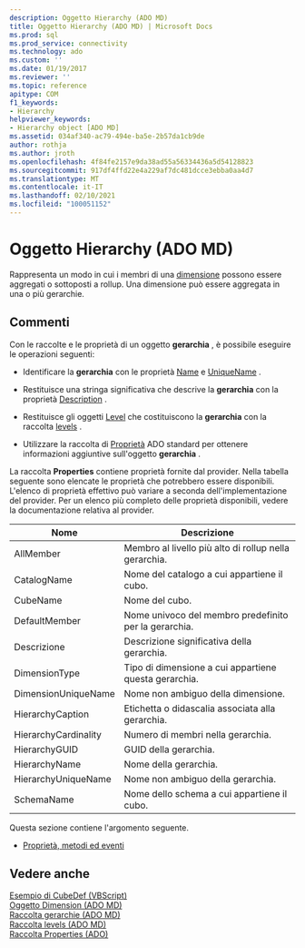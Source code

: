 ```yaml
---
description: Oggetto Hierarchy (ADO MD)
title: Oggetto Hierarchy (ADO MD) | Microsoft Docs
ms.prod: sql
ms.prod_service: connectivity
ms.technology: ado
ms.custom: ''
ms.date: 01/19/2017
ms.reviewer: ''
ms.topic: reference
apitype: COM
f1_keywords:
- Hierarchy
helpviewer_keywords:
- Hierarchy object [ADO MD]
ms.assetid: 034af340-ac79-494e-ba5e-2b57da1cb9de
author: rothja
ms.author: jroth
ms.openlocfilehash: 4f84fe2157e9da38ad55a56334436a5d54128823
ms.sourcegitcommit: 917df4ffd22e4a229af7dc481dcce3ebba0aa4d7
ms.translationtype: MT
ms.contentlocale: it-IT
ms.lasthandoff: 02/10/2021
ms.locfileid: "100051152"
---
```

# <a name="hierarchy-object-ado-md"></a>Oggetto Hierarchy (ADO MD)
Rappresenta un modo in cui i membri di una [dimensione](./dimension-object-ado-md.md) possono essere aggregati o sottoposti a rollup. Una dimensione può essere aggregata in una o più gerarchie.  
  
## <a name="remarks"></a>Commenti  
 Con le raccolte e le proprietà di un oggetto **gerarchia** , è possibile eseguire le operazioni seguenti:  
  
-   Identificare la **gerarchia** con le proprietà [Name](./name-property-ado-md.md) e [UniqueName](./uniquename-property-ado-md.md) .  
  
-   Restituisce una stringa significativa che descrive la **gerarchia** con la proprietà [Description](./description-property-ado-md.md) .  
  
-   Restituisce gli oggetti [Level](./level-object-ado-md.md) che costituiscono la **gerarchia** con la raccolta [levels](./levels-collection-ado-md.md) .  
  
-   Utilizzare la raccolta di [Proprietà](../ado-api/properties-collection-ado.md) ADO standard per ottenere informazioni aggiuntive sull'oggetto **gerarchia** .  
  
 La raccolta **Properties** contiene proprietà fornite dal provider. Nella tabella seguente sono elencate le proprietà che potrebbero essere disponibili. L'elenco di proprietà effettivo può variare a seconda dell'implementazione del provider. Per un elenco più completo delle proprietà disponibili, vedere la documentazione relativa al provider.  
  
|Nome|Descrizione|  
|----------|-----------------|  
|AllMember|Membro al livello più alto di rollup nella gerarchia.|  
|CatalogName|Nome del catalogo a cui appartiene il cubo.|  
|CubeName|Nome del cubo.|  
|DefaultMember|Nome univoco del membro predefinito per la gerarchia.|  
|Descrizione|Descrizione significativa della gerarchia.|  
|DimensionType|Tipo di dimensione a cui appartiene questa gerarchia.|  
|DimensionUniqueName|Nome non ambiguo della dimensione.|  
|HierarchyCaption|Etichetta o didascalia associata alla gerarchia.|  
|HierarchyCardinality|Numero di membri nella gerarchia.|  
|HierarchyGUID|GUID della gerarchia.|  
|HierarchyName|Nome della gerarchia.|  
|HierarchyUniqueName|Nome non ambiguo della gerarchia.|  
|SchemaName|Nome dello schema a cui appartiene il cubo.|  
  
 Questa sezione contiene l'argomento seguente.  
  
-   [Proprietà, metodi ed eventi](./hierarchy-object-properties-methods-and-events.md)  
  
## <a name="see-also"></a>Vedere anche  
 [Esempio di CubeDef (VBScript)](./cubedef-example-vbscript.md)   
 [Oggetto Dimension (ADO MD)](./dimension-object-ado-md.md)   
 [Raccolta gerarchie (ADO MD)](./hierarchies-collection-ado-md.md)   
 [Raccolta levels (ADO MD)](./levels-collection-ado-md.md)   
 [Raccolta Properties (ADO)](../ado-api/properties-collection-ado.md)